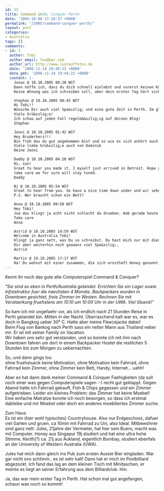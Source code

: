 ```yaml
---
id: 12
title: Command &#38; Conquer Perth
date: '2005-10-08 17:20:37 +0000'
permalink: "/2005/command-conquer-perth/"
layout: post
categories:
- Australia
tags: []
comments:
- id: 2
  author: Tobi
  author_email: foo@bar.com
  author_url: http://www.lustauffotos.de
  date: '2006-11-14 20:49:23 +0000'
  date_gmt: '2006-11-14 19:49:23 +0000'
  content: |-
    Jonas @ 10.10.2005 00:20 WST
    Dann hoffe ich, dass du dich schnell einlebst und vorerst keinen Kängurus in die Quere kommst, falls es bei euch in der Nähe welche gibt...?
    Keine Ahnung was ich schreiben soll, aber dein erster Tag hört sich schon sehr aufregend an.

    Stephan @ 10.10.2005 00:45 WST
    Hi Tobi!!
    Wünsche Dir auch viel Spa&szlig; und eine gute Zeit in Perth. Im globalen Vergleich sind wir ja jetzt geradezu "Nachbarn" mit nur ein paar Stunden Flug zwischen Perth und Singapur :-)
    Viele Grü&szlig;e!
    Ich schau auf jeden Fall regelmä&szlig;ig auf deinen Blog!
    Stephan

    Jenni @ 10.10.2005 01:42 WST
    Hey Bruderherz!!!
    Bin froh das du gut angekommen bist und so wie es sich anhört auch recht gut angetroffen hast...!Bin gespannt auf die ersten Pics!!!
    Viele liebe Grü&szlig;e auch von Dominik
    Deine Jenni

    Daddy @ 10.10.2005 04:20 WST
    Hi, son!
    Great to hear you made it. I myself just arrived in Detroit. Hope you get along well and get settled soon. Send me your adress. xmas is coming and internet doesn't transfer solid products you know!!
    take care we for sure will stay tuned.
    Daddy

    Bj @ 10.10.2005 05:54 WST
    Great to hear from you. So have a nice time down under und wir sehen uns dann ja in Wellington, NZ.
    P.S. Wer braucht schon ein Bett?

    Anna @ 10.10.2005 09:50 WST
    Hey Tobi!
    Joa das klingt ja echt nicht schlecht da drueben. Hab gerade heute ein Maedel aus Australien kennen gelernt und es war sehr lustig mit ihr. Also wenn da die meisten Leute so drauf sind kannst du ne Menge Spass haben.
    Take care
    Anna

    Astrid @ 10.10.2005 14:59 WST
    Welcome in Australia Tobi!
    Klingt ja ganz nett, was Du so schreibst. Du hast mich nur mit diesem Blog etwas überfordert. Bei mir als Jurist, sind so moderne Kommunikationsformen noch nicht angekommen und ich musste ganz schön suchen, um mich auf der Seite zurechtzufinden. Was (ich gebe es ja zu) nicht so ganz geklappt hat. Naja, werde noch etwas weitersuchen müssen.
    Dir aber weiterhin noch gaaaanz viel Spa&szlig;,
    Astrid

    Martin @ 19.10.2005 17:17 WST
    Ha! Du wohnst mit einer zusammen, die sich ernsthaft Honey genannt hat? Das ist verdammt cool. ;)
---
```

Kennt ihr noch das gute alte Computerspiel Command & Conquer?

_"Sie sind so eben in Perth/Australia gelandet. Errichten Sie ein Lager sowie Infrastruktur fuer die naechsten 4 Monate. Backpackers wurden in Downtown gesichtet, freie Zimmer im Westen. Rechnen Sie mit Verstaerkung fruehstens am 10.10 um 10:00 Uhr in der UWA. Viel Glueck!"_

So kam ich mir ungefaehr vor, als ich endlich nach 21 Stunden Reise in Perth gelandet bin. Mitten in der Nacht. Überraschend kalt war es, war es doch in Bangkog ueber 30° C. Hatte aber meine Fleecejacke dabei!  
Beim Flug von Bankog nach Perth sass ein netter Mann aus Thailand neber mir. Er ist mit seiner Family on Vacation.  
Wir haben uns sehr gut verstanden, und so konnte ich mit ihm nach Downtown fahren um dort in einem Backpacker Hostel die restlichen 5 Stunden bis zum Morgen zu uebernachten.

So, und dann gings los:  
ohne fruehstueck keine Motivation, ohne Motivation kein Fahrrad, ohne Fahrrad kein Zimmer, ohne Zimmer kein Bett, Handy, Internet... uahh!

Aber es hat dann dank meiner Command & Conquer Faehigkeiten (da soll noch einer was gegen Computerspiele sagen :-) recht gut geklappt. Gegen Abend hatte ich Fahrrad gekauft, Fish & Chips gegessen und ein Zimmer aufgetrieben. Leider ein kleines Problem: das Zimmer hat keine Moebel! Eine einfache Matratze konnte ich noch besorgen, so dass ich erstmal dableibe und mir Moebel oder doch ein anderes moebiliertes Zimmer suche.

Zum Haus:  
Es ist ein (hier wohl typisches) Countryhouse. Also nur Erdgeschoss, dafuer viel Garten und gruen. ca 10min mit Fahrrad zu Uni, also Ideal. Mitbewohner sind ganz nett: Jules, 21jahre der Vermieter, hat hier sein Buero, macht was mit Computer. Honey aus Singapur 19j studiert und hat eine ultra hohe Stimme. Kerith(?) ca. 21j aus Aukland, eigentlich Bombay, studiert ebenfals an der University of Western Australia (UWA).

Jules hat mich dann gleich ins Pub zum ersten Aussie Bier eingladen. War gar nicht soo schlimm.. es ist sehr kalt! Dann hat er mich im Poolbilliard abgezockt. Ich fand das lag an dem kleinen Tisch mit Minitaschen, er meinte es liegt an seiner Erfahrung aus dem Billiardclub. Hm.

Ja, das war mein erster Tag in Perth. Hat schon mal gut angefangen, schaun was noch so kommt!